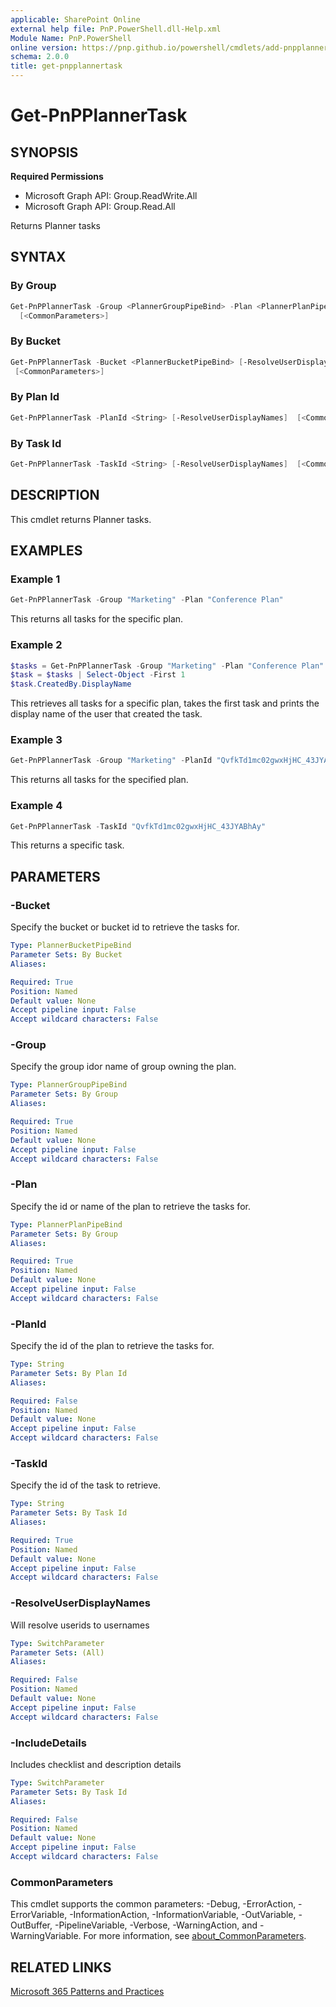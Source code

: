 ```yaml
---
applicable: SharePoint Online
external help file: PnP.PowerShell.dll-Help.xml
Module Name: PnP.PowerShell
online version: https://pnp.github.io/powershell/cmdlets/add-pnpplannertask
schema: 2.0.0
title: get-pnpplannertask
---
```


# Get-PnPPlannerTask

## SYNOPSIS

**Required Permissions**

  * Microsoft Graph API: Group.ReadWrite.All
  * Microsoft Graph API: Group.Read.All

Returns Planner tasks

## SYNTAX

### By Group
```powershell
Get-PnPPlannerTask -Group <PlannerGroupPipeBind> -Plan <PlannerPlanPipeBind> [-ResolveUserDisplayNames]
  [<CommonParameters>]
```

### By Bucket
```powershell
Get-PnPPlannerTask -Bucket <PlannerBucketPipeBind> [-ResolveUserDisplayNames] 
 [<CommonParameters>]
```

### By Plan Id
```powershell
Get-PnPPlannerTask -PlanId <String> [-ResolveUserDisplayNames]  [<CommonParameters>]
```

### By Task Id
```powershell
Get-PnPPlannerTask -TaskId <String> [-ResolveUserDisplayNames]  [<CommonParameters>]
```

## DESCRIPTION
This cmdlet returns Planner tasks.

## EXAMPLES

### Example 1
```powershell
Get-PnPPlannerTask -Group "Marketing" -Plan "Conference Plan"
```

This returns all tasks for the specific plan.

### Example 2
```powershell
$tasks = Get-PnPPlannerTask -Group "Marketing" -Plan "Conference Plan" -ResolveUserDiplayNames
$task = $tasks | Select-Object -First 1
$task.CreatedBy.DisplayName 
```

This retrieves all tasks for a specific plan, takes the first task and prints the display name of the user that created the task.

### Example 3
```powershell
Get-PnPPlannerTask -Group "Marketing" -PlanId "QvfkTd1mc02gwxHjHC_43JYABhAy"
```

This returns all tasks for the specified plan.

### Example 4
```powershell
Get-PnPPlannerTask -TaskId "QvfkTd1mc02gwxHjHC_43JYABhAy"
```

This returns a specific task.

## PARAMETERS

### -Bucket
Specify the bucket or bucket id to retrieve the tasks for.

```yaml
Type: PlannerBucketPipeBind
Parameter Sets: By Bucket
Aliases:

Required: True
Position: Named
Default value: None
Accept pipeline input: False
Accept wildcard characters: False
```

### -Group
Specify the group idor name of group owning the plan.

```yaml
Type: PlannerGroupPipeBind
Parameter Sets: By Group
Aliases:

Required: True
Position: Named
Default value: None
Accept pipeline input: False
Accept wildcard characters: False
```

### -Plan
Specify the id or name of the plan to retrieve the tasks for.

```yaml
Type: PlannerPlanPipeBind
Parameter Sets: By Group
Aliases:

Required: True
Position: Named
Default value: None
Accept pipeline input: False
Accept wildcard characters: False
```

### -PlanId
Specify the id of the plan to retrieve the tasks for.

```yaml
Type: String
Parameter Sets: By Plan Id
Aliases:

Required: False
Position: Named
Default value: None
Accept pipeline input: False
Accept wildcard characters: False
```

### -TaskId
Specify the id of the task to retrieve.

```yaml
Type: String
Parameter Sets: By Task Id
Aliases:

Required: True
Position: Named
Default value: None
Accept pipeline input: False
Accept wildcard characters: False
```

### -ResolveUserDisplayNames
Will resolve userids to usernames

```yaml
Type: SwitchParameter
Parameter Sets: (All)
Aliases:

Required: False
Position: Named
Default value: None
Accept pipeline input: False
Accept wildcard characters: False
```

### -IncludeDetails
Includes checklist and description details

```yaml
Type: SwitchParameter
Parameter Sets: By Task Id
Aliases:

Required: False
Position: Named
Default value: None
Accept pipeline input: False
Accept wildcard characters: False
```

### CommonParameters
This cmdlet supports the common parameters: -Debug, -ErrorAction, -ErrorVariable, -InformationAction, -InformationVariable, -OutVariable, -OutBuffer, -PipelineVariable, -Verbose, -WarningAction, and -WarningVariable. For more information, see [about_CommonParameters](http://go.microsoft.com/fwlink/?LinkID=113216).

## RELATED LINKS

[Microsoft 365 Patterns and Practices](https://aka.ms/m365pnp)
